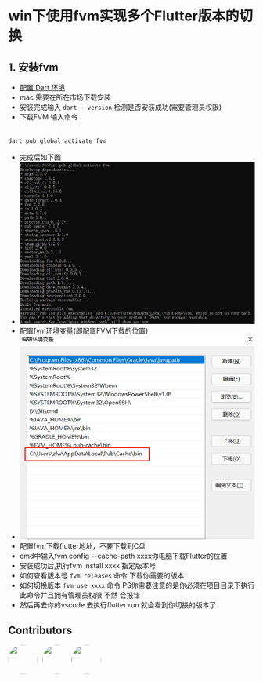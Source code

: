 # win下使用fvm实现多个Flutter版本的切换

## 1. 安装fvm

- [配置 Dart 环境](https://gekorm.com/dart-windows/)
- mac 需要在所在市场下载安装
- 安装完成输入 `dart --version`  检测是否安装成功(需要管理员权限)
- 下载FVM  输入命令

```bash

dart pub global activate fvm

```

- 完成后如下图
- ![创建项目](../../../assets/expansion/image/flutter/addFlutter6.jpg)
- 配置fvm环境变量(即配置FVM下载的位置)
- ![创建项目](../../../assets/expansion/image/flutter/addFlutter7.jpg)
- 配置fvm下载flutter地址，不要下载到C盘
- cmd中输入fvm config --cache-path xxxx你电脑下载Flutter的位置
- 安装成功后,执行fvm install xxxx 指定版本号
- 如何查看版本号 `fvm releases`  命令 下载你需要的版本
- 如何切换版本 `fvm use xxxx`  命令 PS你需要注意的是你必须在项目目录下执行此命令并且拥有管理员权限 不然 会报错
- 然后再去你的vscode 去执行flutter run 就会看到你切换的版本了

## Contributors 

<div style='display: flex;'>
  <a href="https://github.com/dk-plus-ui" title="Mr. Fan"  target="_blank" style='margin-right:10px;'>
    <img style='width:60px;height:60px;border-radius: 50%;' src="https://avatars.githubusercontent.com/u/88755587?v=4" />
  </a>
  <a href="https://github.com/dk-plus-ui" target="_blank" title="英杰">
    <img style='width:60px;height:60px;border-radius: 50%;' src="https://avatars.githubusercontent.com/u/117073291?s=64&v=4"/>
  </a>
  <a href="https://github.com/dk-plus-ui" target="_blank" title="bugfix2019">
    <img style='width:60px;height:60px;border-radius: 50%;' src="https://avatars.githubusercontent.com/u/29813979?v=4"/>
  </a>
</div>
